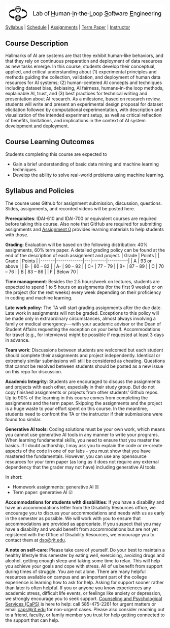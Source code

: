 [<img width=900 src="img/title.png?raw=yes">](README.md)   
[Syllabus](README.md) |
[Schedule](schedule.md) |
[Assignments](assignments/README.md) |
[Term Paper](termpaper/README.md) |
[Instructor](http://zhe-yu.github.io) 

## Course Description
Hallmarks of AI are systems are that they exhibit human-like behaviors, and that they rely on continuous preparation and deployment of data resources as new tasks emerge. In this course, students develop their conceptual, applied, and critical understanding about (1) experimental principles and methods guiding the collection, validation, and deployment of human data resources for AI systems; (2) human-centered AI concepts and techniques including dataset bias, debiasing, AI fairness, humans-in-the loop methods, explainable AI, trust, and (3) best practices for technical writing and presentation about AI research. As a milestone, based on research review, students will write and present an experimental design proposal for dataset elicitation followed by computational experimentation, with description and visualization of the intended experiment setup, as well as critical reflection of benefits, limitations, and implications in the context of AI system development and deployment. 

## Course Learning Outcomes

Students completing this course are expected to

 - Gain a brief understanding of basic data mining and machine learning techniques.
 - Develop the ability to solve real-world problems using machine learning.

## Syllabus and Policies
The course uses Github for assignment submission, discussion, questions. Slides, assignments, and recorded videos will be posted here.

**Prerequisites**: IDAI-610 and IDAI-700 or equivalent courses are required before taking this course. Also note that GitHub are required for submitting assignments and [Assignment 0](assignments/assignment0.md) provides learning materials to help students with those.

**Grading**: Evaluation will be based on the following distribution: 40% assignments, 60% term paper. A detailed grading policy can be found at the end of the description of each assignment and project.
| Grade | Points      |   | Grade | Points   |
|-------|-------------|---|-------|----------|
| A     | 93 or above |   | B-    | 80 – 82  |
| A-    | 90 – 92     |   | C+    | 77 – 79  |
| B+    | 87 – 89     |   | C     | 70 – 76  |
| B     | 83 – 86     |   | F     | Below 70 |

**Time management**: Besides the 2.5 hours/week on lectures, students are expected to spend 1 to 5 hours on assignments (for the first 9 weeks) or on the project (for the rest weeks) every week depending on their proficiency in coding and machine learning.

**Late work policy**: The TA will start grading assignments after the due date. Late work in assignments will not be graded. Exceptions to this policy will be made only in extraordinary circumstances, almost always involving a family or medical emergency---with your academic advisor or the Dean of Student Affairs requesting the exception on your behalf. Accommodations for travel (e.g., for interviews) might be possible if requested at least 3 days in advance. 

**Team work**: Discussions between students are welcomed but each student should complete their assignments and project independently. Identical or extremely similar submissions will still be considered as cheating. Questions that cannot be resolved between students should be posted as a new issue on this repo for discussion.

**Academic Integrity**: Students are encouraged to discuss the assignments and projects with each other, especially in their study group. But do not copy finished assignments or projects from other students' Github repos. Up to 90% of the learning in this course comes from completing the assignments and the term paper. Skipping the assignments and the project is a huge waste to your effort spent on this course. In the meantime, students need to confront the TA or the instructor if their submissions were found too similar.

**Generative AI tools**: Coding solutions must be your own work, which means you cannot use generative AI tools in any manner to write your programs. When learning fundamental skills, you need to ensure that you master the basics. If I doubt authorship, I may ask you to explain the code or re-create aspects of the code in one of our labs – you must show that you have mastered the fundamentals. However, you can use any opensource resources for your term paper (as long as it does not require any external dependency that the grader may not have) including generative AI tools.

In short:
 - Homework assignments: generative AI &#x2612;
 - Term paper: generative AI &#x2611; 

**Accommodations for students with disabilities**: If you have a disability and have an accommodations letter from the Disability Resources office, we encourage you to discuss your accommodations and needs with us as early in the semester as possible. We will work with you to ensure that accommodations are provided as appropriate. If you suspect that you may have a disability and would benefit from accommodations but are not yet registered with the Office of Disability Resources, we encourage you to contact them at dso@rit.edu.

**A note on self-care**: Please take care of yourself. Do your best to maintain a healthy lifestyle this semester by eating well, exercising, avoiding drugs and alcohol, getting enough sleep and taking some time to relax. This will help you achieve your goals and cope with stress. All of us benefit from support during times of struggle. You are not alone. There are many helpful resources available on campus and an important part of the college experience is learning how to ask for help. Asking for support sooner rather than later is often helpful. If you or anyone you know experiences any academic stress, difficult life events, or feelings like anxiety or depression, we strongly encourage you to seek support. [Counseling and Psychological Services (CaPS)](https://www.rit.edu/studentaffairs/counseling/) is here to help: call 585-475-2261 for urgent matters or email <caps@rit.edu> for non-urgent cases. Please also consider reaching out to a friend, faculty, or family member you trust for help getting connected to the support that can help.

